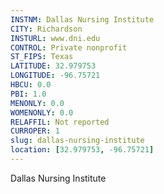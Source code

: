 ```yaml
---
INSTNM: Dallas Nursing Institute
CITY: Richardson
INSTURL: www.dni.edu
CONTROL: Private nonprofit
ST_FIPS: Texas
LATITUDE: 32.979753
LONGITUDE: -96.75721
HBCU: 0.0
PBI: 1.0
MENONLY: 0.0
WOMENONLY: 0.0
RELAFFIL: Not reported
CURROPER: 1
slug: dallas-nursing-institute
location: [32.979753, -96.75721]
---
```

Dallas Nursing Institute